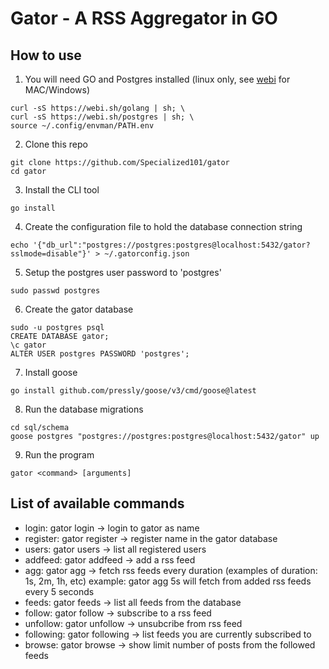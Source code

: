 # Gator - A RSS Aggregator in GO

## How to use

1. You will need GO and Postgres installed (linux only, see [webi](https://webinstall.dev/) for MAC/Windows)
```
curl -sS https://webi.sh/golang | sh; \
curl -sS https://webi.sh/postgres | sh; \
source ~/.config/envman/PATH.env
```

2. Clone this repo
```
git clone https://github.com/Specialized101/gator
cd gator
```

3. Install the CLI tool
```
go install
```

4. Create the configuration file to hold the database connection string
```
echo '{"db_url":"postgres://postgres:postgres@localhost:5432/gator?sslmode=disable"}' > ~/.gatorconfig.json
```

5. Setup the postgres user password to 'postgres'
```
sudo passwd postgres
```

6. Create the gator database
```
sudo -u postgres psql
CREATE DATABASE gator;
\c gator
ALTER USER postgres PASSWORD 'postgres';
```

7. Install goose
```
go install github.com/pressly/goose/v3/cmd/goose@latest
```

8. Run the database migrations
```
cd sql/schema
goose postgres "postgres://postgres:postgres@localhost:5432/gator" up
```

9. Run the program
```
gator <command> [arguments]
```

## List of available commands
- login: gator login <name>       -> login to gator as name
- register: gator register <name> -> register name in the gator database
- users: gator users              -> list all registered users
- addfeed: gator addfeed <name> <url> -> add a rss feed
- agg: gator agg <duration> -> fetch rss feeds every duration (examples of duration: 1s, 2m, 1h, etc)
    example: gator agg 5s will fetch from added rss feeds every 5 seconds
- feeds: gator feeds -> list all feeds from the database
- follow: gator follow <url> -> subscribe to a rss feed
- unfollow: gator unfollow <url> -> unsubcribe from rss feed
- following: gator following -> list feeds you are currently subscribed to
- browse: gator browse <limit> -> show limit number of posts from the followed feeds